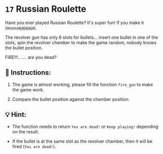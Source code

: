 # `17` Russian Roulette

Have you ever played Russian Roulette? It's super fun! If you make it (wuuuajajajaja).

The revolver gun has only 6 slots for bullets... insert one bullet in one of the slots,
spin the revolver chamber to make the game random, nobody knows the bullet position.

FIRE!!!....... are you dead?

## 📝 Instructions:

1. The game is almost working, please fill the function `fire_gun` to make the game work.

2. Compare the bullet position against the chamber position.

## 💡 Hint:

+ The function needs to return `You are dead!` or `Keep playing!` depending on the result.

+ If the bullet is at the same slot as the revolver chamber, then it will be fired (`You are dead!`).
